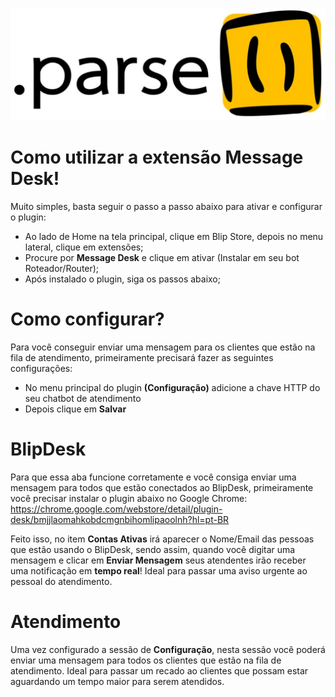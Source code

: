 

![N|Solid](https://raw.githubusercontent.com/Wilkor/img-clonebots/main/logoParseHorizontal.jpeg)


# Como utilizar a extensão Message Desk!

Muito simples, basta seguir o passo a passo abaixo para ativar e configurar o plugin:

 - Ao lado de Home na tela principal, clique em Blip Store, depois no menu lateral, clique em extensões;
 - Procure por **Message Desk** e clique em ativar (Instalar em seu bot Roteador/Router);
 - Após instalado o plugin, siga os passos abaixo;
 
 # Como configurar?
 
 Para você conseguir enviar uma mensagem para os clientes que estão na fila de atendimento, primeiramente precisará fazer as seguintes configurações:
 
 - No menu principal do plugin **(Configuração)** adicione a chave HTTP do seu chatbot de atendimento
 - Depois clique em **Salvar**


 # BlipDesk
 Para que essa aba funcione corretamente e você consiga enviar uma mensagem para todos que estão conectados ao BlipDesk, primeiramente você precisar instalar o plugin abaixo no Google Chrome:
 https://chrome.google.com/webstore/detail/plugin-desk/bmjjlaomahkobdcmgnbihomlipaoolnh?hl=pt-BR
 
 Feito isso, no item **Contas Ativas** irá aparecer o Nome/Email das pessoas que estão usando o BlipDesk, sendo assim, quando você digitar uma mensagem e clicar em **Enviar Mensagem** seus atendentes irão receber uma notificação em **tempo real**! Ideal para passar uma aviso urgente ao pessoal do atendimento.
 
  # Atendimento
 
  Uma vez configurado a sessão de **Configuração**, nesta sessão você poderá enviar uma mensagem para todos os clientes que estão na fila de atendimento. Ideal para passar um recado ao clientes que possam estar aguardando um tempo maior para serem atendidos.
